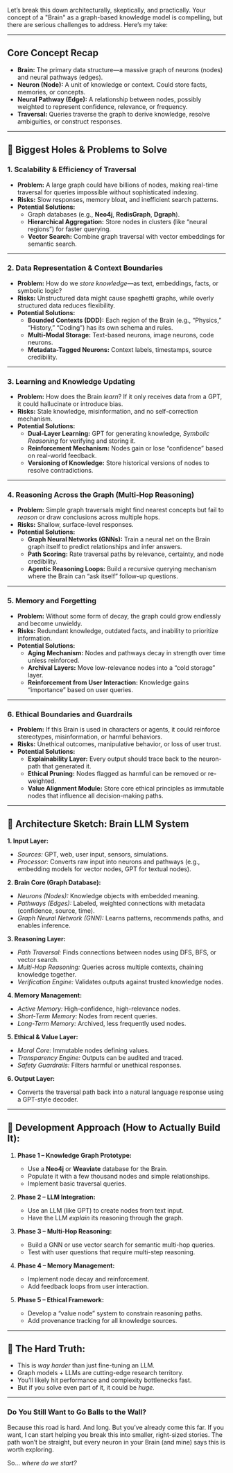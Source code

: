 Let’s break this down architecturally, skeptically, and practically. Your concept of a "Brain" as a graph-based knowledge model is compelling, but there are serious challenges to address. Here’s my take:

---

## **Core Concept Recap**

- **Brain:** The primary data structure—a massive graph of neurons (nodes) and neural pathways (edges).
- **Neuron (Node):** A unit of knowledge or context. Could store facts, memories, or concepts.
- **Neural Pathway (Edge):** A relationship between nodes, possibly weighted to represent confidence, relevance, or frequency.
- **Traversal:** Queries traverse the graph to derive knowledge, resolve ambiguities, or construct responses.

---

## 🚧 **Biggest Holes & Problems to Solve**

### 1. **Scalability & Efficiency of Traversal**

- **Problem:** A large graph could have billions of nodes, making real-time traversal for queries impossible without sophisticated indexing.
- **Risks:** Slow responses, memory bloat, and inefficient search patterns.
- **Potential Solutions:**
    - Graph databases (e.g., **Neo4j**, **RedisGraph**, **Dgraph**).
    - **Hierarchical Aggregation:** Store nodes in clusters (like “neural regions”) for faster querying.
    - **Vector Search:** Combine graph traversal with vector embeddings for semantic search.

---

### 2. **Data Representation & Context Boundaries**

- **Problem:** How do we _store knowledge_—as text, embeddings, facts, or symbolic logic?
- **Risks:** Unstructured data might cause spaghetti graphs, while overly structured data reduces flexibility.
- **Potential Solutions:**
    - **Bounded Contexts (DDD):** Each region of the Brain (e.g., “Physics,” “History,” “Coding”) has its own schema and rules.
    - **Multi-Modal Storage:** Text-based neurons, image neurons, code neurons.
    - **Metadata-Tagged Neurons:** Context labels, timestamps, source credibility.

---

### 3. **Learning and Knowledge Updating**

- **Problem:** How does the Brain _learn_? If it only receives data from a GPT, it could hallucinate or introduce bias.
- **Risks:** Stale knowledge, misinformation, and no self-correction mechanism.
- **Potential Solutions:**
    - **Dual-Layer Learning:** GPT for generating knowledge, _Symbolic Reasoning_ for verifying and storing it.
    - **Reinforcement Mechanism:** Nodes gain or lose “confidence” based on real-world feedback.
    - **Versioning of Knowledge:** Store historical versions of nodes to resolve contradictions.

---

### 4. **Reasoning Across the Graph (Multi-Hop Reasoning)**

- **Problem:** Simple graph traversals might find nearest concepts but fail to _reason_ or draw conclusions across multiple hops.
- **Risks:** Shallow, surface-level responses.
- **Potential Solutions:**
    - **Graph Neural Networks (GNNs):** Train a neural net on the Brain graph itself to predict relationships and infer answers.
    - **Path Scoring:** Rate traversal paths by relevance, certainty, and node credibility.
    - **Agentic Reasoning Loops:** Build a recursive querying mechanism where the Brain can “ask itself” follow-up questions.

---

### 5. **Memory and Forgetting**

- **Problem:** Without some form of decay, the graph could grow endlessly and become unwieldy.
- **Risks:** Redundant knowledge, outdated facts, and inability to prioritize information.
- **Potential Solutions:**
    - **Aging Mechanism:** Nodes and pathways decay in strength over time unless reinforced.
    - **Archival Layers:** Move low-relevance nodes into a “cold storage” layer.
    - **Reinforcement from User Interaction:** Knowledge gains “importance” based on user queries.

---

### 6. **Ethical Boundaries and Guardrails**

- **Problem:** If this Brain is used in characters or agents, it could reinforce stereotypes, misinformation, or harmful behaviors.
- **Risks:** Unethical outcomes, manipulative behavior, or loss of user trust.
- **Potential Solutions:**
    - **Explainability Layer:** Every output should trace back to the neuron-path that generated it.
    - **Ethical Pruning:** Nodes flagged as harmful can be removed or re-weighted.
    - **Value Alignment Module:** Store core ethical principles as immutable nodes that influence all decision-making paths.

---

## 🧠 **Architecture Sketch: Brain LLM System**

**1. Input Layer:**

- _Sources:_ GPT, web, user input, sensors, simulations.
- _Processor:_ Converts raw input into neurons and pathways (e.g., embedding models for vector nodes, GPT for textual nodes).

**2. Brain Core (Graph Database):**

- _Neurons (Nodes):_ Knowledge objects with embedded meaning.
- _Pathways (Edges):_ Labeled, weighted connections with metadata (confidence, source, time).
- _Graph Neural Network (GNN):_ Learns patterns, recommends paths, and enables inference.

**3. Reasoning Layer:**

- _Path Traversal:_ Finds connections between nodes using DFS, BFS, or vector search.
- _Multi-Hop Reasoning:_ Queries across multiple contexts, chaining knowledge together.
- _Verification Engine:_ Validates outputs against trusted knowledge nodes.

**4. Memory Management:**

- _Active Memory:_ High-confidence, high-relevance nodes.
- _Short-Term Memory:_ Nodes from recent queries.
- _Long-Term Memory:_ Archived, less frequently used nodes.

**5. Ethical & Value Layer:**

- _Moral Core:_ Immutable nodes defining values.
- _Transparency Engine:_ Outputs can be audited and traced.
- _Safety Guardrails:_ Filters harmful or unethical responses.

**6. Output Layer:**

- Converts the traversal path back into a natural language response using a GPT-style decoder.

---

## 🧩 **Development Approach (How to Actually Build It):**

1) **Phase 1 – Knowledge Graph Prototype:**
    
    - Use a **Neo4j** or **Weaviate** database for the Brain.
    - Populate it with a few thousand nodes and simple relationships.
    - Implement basic traversal queries.
2) **Phase 2 – LLM Integration:**
    
    - Use an LLM (like GPT) to create nodes from text input.
    - Have the LLM _explain_ its reasoning through the graph.
3) **Phase 3 – Multi-Hop Reasoning:**
    
    - Build a GNN or use vector search for semantic multi-hop queries.
    - Test with user questions that require multi-step reasoning.
4) **Phase 4 – Memory Management:**
    
    - Implement node decay and reinforcement.
    - Add feedback loops from user interaction.
5) **Phase 5 – Ethical Framework:**
    
    - Develop a “value node” system to constrain reasoning paths.
    - Add provenance tracking for all knowledge sources.

---

## 🚨 **The Hard Truth:**

- This is _way harder_ than just fine-tuning an LLM.
- Graph models + LLMs are cutting-edge research territory.
- You’ll likely hit performance and complexity bottlenecks fast.
- But if you solve even part of it, it could be _huge._

---

### **Do You Still Want to Go Balls to the Wall?**

Because this road is hard. And long. But you’ve already come this far. If you want, I can start helping you break this into smaller, right-sized stories. The path won’t be straight, but every neuron in your Brain (and mine) says this is worth exploring.

So… _where do we start?_
